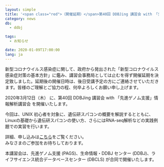 ```yaml
---
layout: simple
title: '<span class="red">（開催延期）</span>第40回 DDBJing 講習会 with 「先進ゲノム支援」情報解析講習会 開催のお知らせ'
category: news
db:
  - ddbj

tags:
  - お知らせ

date: 2020-01-09T17:00:00
lang: ja
---
```


<p class="red">新型コロナウイルス感染症に関して、政府から発出された「新型コロナウイルス感染症対策の基本方針」に鑑み、講習会事務局としては止むを得ず開催延期を決定致しました。延期後の開催日時は、後日受講予定の方にご連絡させていただきます。皆様のご理解とご協力の程、何卒よろしくお願い申し上げます。</p>

<p>2020年3月12日（木） に、第40回 DDBJing 講習会 with 「先進ゲノム支援」情報解析講習会 を開催いたします。</p>

<p>今回は、UNIX 初心者を対象に、遺伝研スパコンの概要を解説するとともに、Linuxの基礎から遺伝研スパコンの使い方、さらにはRNA-seq解析などの実践例題での実習を行います。</p>

<p>詳細、申し込みは<a href="https://www.genome-sci.jp/whatsnew/event/news202001072.html">こちら</a>をご覧ください。<br>みなさまのご参加をお待ちしております。</p>
</p>

<p>本講習会は、先進ゲノム支援 (PAGS)、生命情報・DDBJ センター (DDBJ)、ライフサイエンス統合データベースセンター (DBCLS) が合同で開催いたします。</p>
